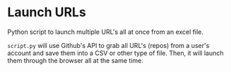 # Launch URLs

Python script to launch multiple URL's all at once from an excel file. 

`script.py` will use Github's API to grab all URL's (repos) from a user's account and save them into a CSV or other type of file. Then, it will launch them through the browser all at the same time. 